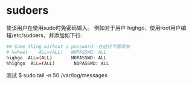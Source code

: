 # sudoers

使该用户在使用sudo时免密码输入。
例如对于用户 highgo，使用root用户编辑/etc/sudoers，并添加如下行:

```sh
## Same thing without a password--在这行下面添加
# %wheel    ALL=(ALL)   NOPASSWD: ALL
highgo  ALL=(ALL)       NOPASSWD: ALL
%highgo  ALL=(ALL)       NOPASSWD: ALL
```

测试
$ sudo tail -n 50 /var/log/messages
